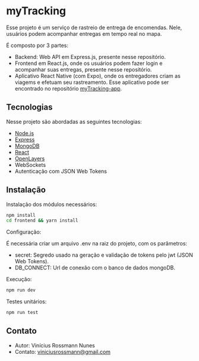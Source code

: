 # myTracking

Esse projeto é um serviço de rastreio de entrega de encomendas. Nele, usuários podem acompanhar entregas em tempo real no mapa. 

É composto por 3 partes:
- Backend: Web API em Express.js, presente nesse repositório.
- Frontend em React.js, onde os usuários podem fazer login e acompanhar suas entregas, presente nesse repositório.
- Aplicativo React Native (com Expo), onde os entregadores criam as viagems e efetuam seu rastreamento. Esse aplicativo pode ser encontrado no repositório [myTracking-app](https://github.com/ViniciusRossmann/myTracking-app).

## Tecnologias

Nesse projeto são abordadas as seguintes tecnologias:

- [Node.js](https://nodejs.org/en/)
- [Express](http://expressjs.com)
- [MongoDB](https://www.mongodb.com)
- [React](https://reactjs.org)
- [OpenLayers](https://openlayers.org)
- WebSockets
- Autenticação com JSON Web Tokens

## Instalação

Instalação dos módulos necessários:

```bash
npm install
cd frontend && yarn install
```

Configuração: 

É necessária criar um arquivo .env na raiz do projeto, com os parâmetros:

- secret: Segredo usado na geração e validação de tokens pelo jwt (JSON Web Tokens).
- DB_CONNECT: Url de conexão com o banco de dados mongoDB.

Execução:

```bash
npm run dev
```

Testes unitários:

```bash
npm run test
```

## Contato

- Autor: Vinícius Rossmann Nunes
- Contato: viniciusrossmann@gmail.com
